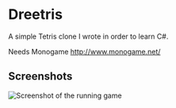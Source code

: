Dreetris
========

A simple Tetris clone I wrote in order to learn C#.

Needs Monogame
http://www.monogame.net/

Screenshots
-----------

![Screenshot of the running game](http://mdreem.github.io/dreetris/screenshots/screenshot_running_1.png)
